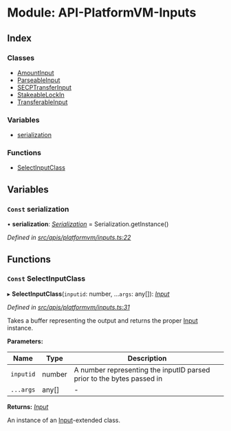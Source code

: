 # Module: API-PlatformVM-Inputs

## Index

### Classes

- [AmountInput](../classes/api_platformvm_inputs.amountinput)
- [ParseableInput](../classes/api_platformvm_inputs.parseableinput)
- [SECPTransferInput](../classes/api_platformvm_inputs.secptransferinput)
- [StakeableLockIn](../classes/api_platformvm_inputs.stakeablelockin)
- [TransferableInput](../classes/api_platformvm_inputs.transferableinput)

### Variables

- [serialization](api_platformvm_inputs#const-serialization)

### Functions

- [SelectInputClass](api_platformvm_inputs#const-selectinputclass)

## Variables

### `Const` serialization

• **serialization**: _[Serialization](../classes/utils_serialization.serialization)_ = Serialization.getInstance()

_Defined in [src/apis/platformvm/inputs.ts:22](https://github.com/chain4travel/caminojs/blob/3883166/src/apis/platformvm/inputs.ts#L22)_

## Functions

### `Const` SelectInputClass

▸ **SelectInputClass**(`inputid`: number, ...`args`: any[]): _[Input](../classes/common_inputs.input)_

_Defined in [src/apis/platformvm/inputs.ts:31](https://github.com/chain4travel/caminojs/blob/3883166/src/apis/platformvm/inputs.ts#L31)_

Takes a buffer representing the output and returns the proper [Input](../classes/common_inputs.input) instance.

**Parameters:**

| Name      | Type   | Description                                                           |
| --------- | ------ | --------------------------------------------------------------------- |
| `inputid` | number | A number representing the inputID parsed prior to the bytes passed in |
| `...args` | any[]  | -                                                                     |

**Returns:** _[Input](../classes/common_inputs.input)_

An instance of an [Input](../classes/common_inputs.input)-extended class.
